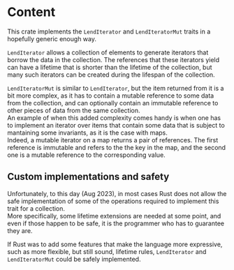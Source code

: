 # Content

This crate implements the `LendIterator` and `LendIteratorMut` traits
in a hopefully generic enough way.

`LendIterator` allows a collection of elements to generate iterators that borrow
the data in the collection.
The references that these iterators yield can have a lifetime that is shorter than
the lifetime of the collection, but many such iterators can be created
during the lifespan of the collection.

`LendIteratorMut` is similar to `LendIterator`, but the item returned from it
is a bit more complex, as it has to contain a mutable reference to some data from
the collection, and can optionally contain an immutable reference to other pieces
of data from the same collection.  
An example of when this added complexity comes handy is when one has to implement
an iterator over items that contain some data that is subject to mantaining some
invariants, as it is the case with maps.  
Indeed, a mutable iterator on a map returns a pair of references. The first reference
is immutable and refers to the the key in the map, and the second one is
a mutable reference to the corresponding value.

## Custom implementations and safety

Unfortunately, to this day (Aug 2023), in most cases Rust does not allow
the safe implementation of some of the operations required to implement
this trait for a collection.  
More specifically, some lifetime extensions are needed at some point,
and even if those happen to be safe,
it is the programmer who has to guarantee they are.

If Rust was to add some features that make the language more expressive, such
as more flexible, but still sound, lifetime rules,
`LendIterator` and `LendIteratorMut` could be safely implemented.
